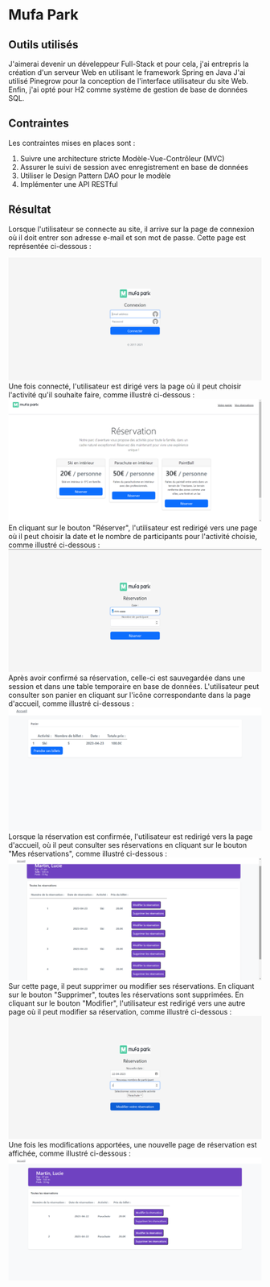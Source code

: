 # Mufa Park
## Outils utilisés
J'aimerai devenir un déveleppeur Full-Stack et pour cela, j'ai entrepris la création d'un serveur Web en utilisant le framework Spring en Java
J'ai utilisé Pinegrow pour la conception de l'interface utilisateur du site Web.
Enfin, j'ai opté pour H2 comme système de gestion de base de données SQL.

## Contraintes
Les contraintes mises en places sont :
1. Suivre une architecture stricte Modèle-Vue-Contrôleur (MVC)
2. Assurer le suivi de session avec enregistrement en base de données
3. Utiliser le Design Pattern DAO pour le modèle
4. Implémenter une API RESTful

## Résultat
Lorsque l'utilisateur se connecte au site, il arrive sur la page de connexion où il doit entrer son adresse e-mail et son mot de passe.
Cette page est représentée ci-dessous :
<center>
  <img src="./assets_README/IMG/accueil_connexion.png" alt="Image connexion">
</center>
Une fois connecté, l'utilisateur est dirigé vers la page où il peut choisir l'activité qu'il souhaite faire, comme illustré ci-dessous :
<center>
  <img src="./assets_README/IMG/accueil_site.png" alt="Accueil">
</center>
En cliquant sur le bouton "Réserver", l'utilisateur est redirigé vers une page où il peut choisir la date et le nombre de participants pour l'activité choisie, comme illustré ci-dessous :
<center>
  <img src="./assets_README/IMG/prise_de_rdv.png" alt="Prise de rdv">
</center>
Après avoir confirmé sa réservation, celle-ci est sauvegardée dans une session et dans une table temporaire en base de données. L'utilisateur peut consulter son panier en cliquant sur l'icône correspondante dans la page d'accueil, comme illustré ci-dessous :
<center>
  <img src="./assets_README/IMG/panier.png" alt="Panier">
</center>
Lorsque la réservation est confirmée, l'utilisateur est redirigé vers la page d'accueil, où il peut consulter ses réservations en cliquant sur le bouton "Mes réservations", comme illustré ci-dessous :
<center>
  <img src="./assets_README/IMG/mes_rdv.png" alt="Les rdv">
</center>
Sur cette page, il peut supprimer ou modifier ses réservations. En cliquant sur le bouton "Supprimer", toutes les réservations sont supprimées.
En cliquant sur le bouton "Modifier", l'utilisateur est redirigé vers une autre page où il peut modifier sa réservation, comme illustré ci-dessous :
<center>
  <img src="./assets_README/IMG/modif_rdv.png" alt="modification des rdv">
</center>
Une fois les modifications apportées, une nouvelle page de réservation est affichée, comme illustré ci-dessous :
<center>
  <img src="./assets_README/IMG/show_mesRDV_update.png" alt="update les réservations">
</center>
